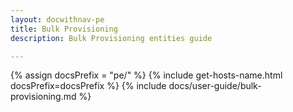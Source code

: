 ```yaml
---
layout: docwithnav-pe
title: Bulk Provisioning
description: Bulk Provisioning entities guide

---
```


{% assign docsPrefix = "pe/" %}
{% include get-hosts-name.html docsPrefix=docsPrefix %}
{% include docs/user-guide/bulk-provisioning.md %}